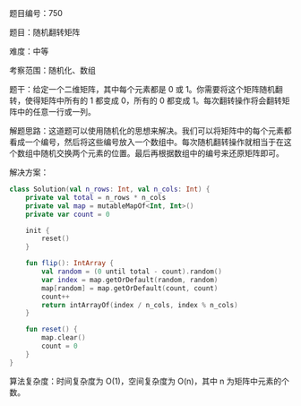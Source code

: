 题目编号：750

题目：随机翻转矩阵

难度：中等

考察范围：随机化、数组

题干：给定一个二维矩阵，其中每个元素都是 0 或 1。你需要将这个矩阵随机翻转，使得矩阵中所有的 1 都变成 0，所有的 0 都变成 1。每次翻转操作将会翻转矩阵中的任意一行或一列。

解题思路：这道题可以使用随机化的思想来解决。我们可以将矩阵中的每个元素都看成一个编号，然后将这些编号放入一个数组中。每次随机翻转操作就相当于在这个数组中随机交换两个元素的位置。最后再根据数组中的编号来还原矩阵即可。

解决方案：

```kotlin
class Solution(val n_rows: Int, val n_cols: Int) {
    private val total = n_rows * n_cols
    private val map = mutableMapOf<Int, Int>()
    private var count = 0

    init {
        reset()
    }

    fun flip(): IntArray {
        val random = (0 until total - count).random()
        var index = map.getOrDefault(random, random)
        map[random] = map.getOrDefault(count, count)
        count++
        return intArrayOf(index / n_cols, index % n_cols)
    }

    fun reset() {
        map.clear()
        count = 0
    }
}
```

算法复杂度：时间复杂度为 O(1)，空间复杂度为 O(n)，其中 n 为矩阵中元素的个数。